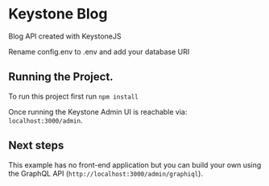 # Keystone Blog

Blog API created with KeystoneJS

Rename config.env to .env and add your database URI

## Running the Project.

To run this project first run `npm install`

Once running the Keystone Admin UI is reachable via: `localhost:3000/admin`.

## Next steps

This example has no front-end application but you can build your own using the GraphQL API (`http://localhost:3000/admin/graphiql`).
